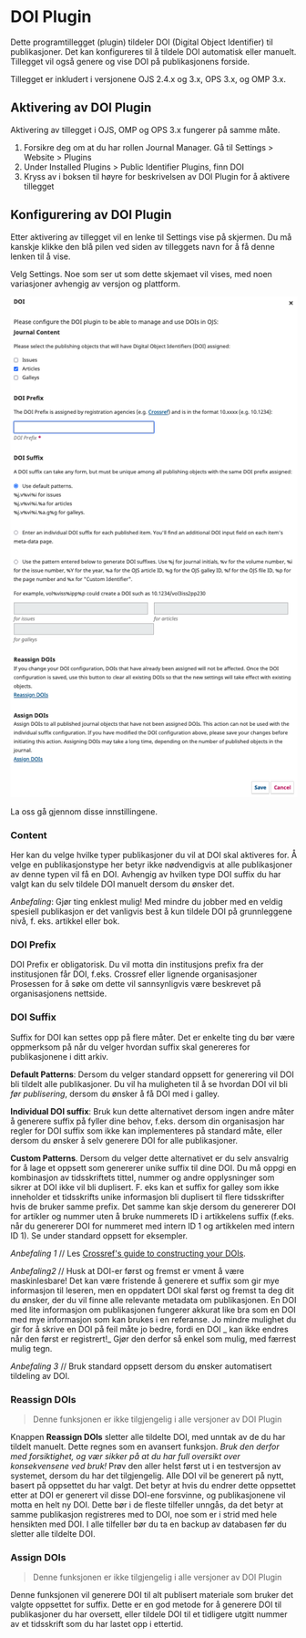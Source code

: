 # DOI Plugin

Dette programtillegget (plugin) tildeler DOI (Digital Object Identifier) til publikasjoner. Det kan konfigureres til å tildele DOI automatisk eller manuelt. Tillegget vil også genere og vise DOI på publikasjonens forside.

Tillegget er inkludert i versjonene OJS 2.4.x og 3.x, OPS 3.x, og OMP 3.x.

## Aktivering av DOI Plugin

Aktivering av tillegget i OJS, OMP og OPS 3.x fungerer på samme måte.

1. Forsikre deg om at du har rollen Journal Manager. Gå til Settings > Website > Plugins
2. Under Installed Plugins > Public Identifier Plugins, finn DOI
3. Kryss av i boksen til høyre for beskrivelsen av DOI Plugin for å aktivere tillegget

## Konfigurering av DOI Plugin

Etter aktivering av tillegget vil en lenke til Settings vise på skjermen.  Du må kanskje klikke den blå pilen ved siden av tilleggets navn for å få denne lenken til å vise.

Velg Settings. Noe som ser ut som dette skjemaet vil vises, med noen variasjoner avhengig av versjon og plattform.

![Lenke til innstillinger for OJS 3.3 DOI plugin.](assets/settings-testdrive.png)

La oss gå gjennom disse innstillingene.

### Content

Her kan du velge hvilke typer publikasjoner du vil at DOI skal aktiveres for. Å velge en publikasjonstype her betyr ikke nødvendigvis at alle publikasjoner av denne typen vil få en DOI. Avhengig av hvilken type DOI suffix du har valgt kan du selv tildele DOI manuelt dersom du ønsker det.

_Anbefaling_: Gjør ting enklest mulig! Med mindre du jobber med en veldig spesiell publikasjon er det vanligvis best å kun tildele DOI på grunnleggene nivå, f. eks. artikkel eller bok.

### DOI Prefix

DOI Prefix er obligatorisk. Du vil motta din institusjons prefix fra der institusjonen får DOI, f.eks. Crossref eller lignende organisasjoner Prosessen for å søke om dette vil sannsynligvis være beskrevet på organisasjonens nettside.

### DOI Suffix

Suffix for DOI kan settes opp på flere måter. Det er enkelte ting du bør være oppmerksom på når du velger hvordan suffix skal genereres for publikasjonene i ditt arkiv.

**Default Patterns**: Dersom du velger standard oppsett for generering vil DOI bli tildelt alle publikasjoner. Du vil ha muligheten til å se hvordan DOI vil bli _før publisering_, dersom du ønsker å få DOI med i galley.

**Individual DOI suffix**: Bruk kun dette alternativet dersom ingen andre måter å generere suffix på fyller dine behov, f.eks. dersom din organisasjon har regler for DOI suffix som ikke kan implementeres på standard måte, eller dersom du ønsker å selv generere DOI for alle publikasjoner.

**Custom Patterns**. Dersom du velger dette alternativet er du selv ansvalrig for å lage et oppsett som genererer unike suffix til dine DOI. Du må oppgi en kombinasjon av tidsskriftets tittel, nummer og andre opplysninger som sikrer at DOI ikke vil bli duplisert. F. eks kan et suffix for galley som ikke inneholder et tidsskrifts unike informasjon bli duplisert til flere tidsskrifter hvis de bruker samme prefix. Det samme kan skje dersom du genererer DOI for artikler og nummer uten å bruke nummerets ID i artikkelens suffix (f.eks. når du genererer DOI for nummeret med intern ID 1 og artikkelen med intern ID 1). Se under standard oppsett for eksempler.

_Anbefaling 1_ // Les [Crossref's guide to constructing your DOIs](https://www.crossref.org/documentation/member-setup/constructing-your-dois/).

_Anbefaling2_ // Husk at DOI-er først og fremst er vment å være maskinlesbare! Det kan være fristende å generere et suffix som gir mye informasjon til leseren, men en oppdatert DOI skal først og fremst ta deg dit du ønsker, der du vil finne alle relevante metadata om publikasjonen. En DOI med lite informasjon om publikasjonen fungerer akkurat like bra som en DOI med mye informasjon som kan brukes i en referanse. Jo mindre mulighet du gir for å skrive en DOI på feil måte jo bedre, fordi en DOI _ kan ikke endres når den først er registrert!_ Gjør den derfor så enkel som mulig, med færrest mulig tegn.

_Anbefaling 3_ // Bruk standard oppsett dersom du ønsker automatisert tildeling av DOI.

### Reassign DOIs

> Denne funksjonen er ikke tilgjengelig i alle versjoner av DOI Plugin

Knappen **Reassign DOIs** sletter alle tildelte DOI, med unntak av de du har tildelt manuelt. Dette regnes som en avansert funksjon. _Bruk den derfor med forsiktighet, og vær sikker på at du har full oversikt over konsekvensene ved bruk!_ Prøv den aller helst først ut i en testversjon av systemet, dersom du har det tilgjengelig. Alle DOI vil be generert på nytt, basert på oppsettet du har valgt. Det betyr at hvis du endrer dette oppsettet etter at DOI er generert vil disse DOI-ene forsvinne, og publikasjonene vil motta en helt ny DOI. Dette bør i de fleste tilfeller unngås, da det betyr at samme publikasjon registreres med to DOI, noe som er i strid med hele hensikten med DOI. I alle tilfeller bør du ta en backup av databasen før du sletter alle tildelte DOI.

### Assign DOIs

> Denne funksjonen er ikke tilgjengelig i alle versjoner av DOI Plugin

Denne funksjonen vil generere DOI til alt publisert materiale som bruker det valgte oppsettet for suffix. Dette er en god metode for å generere DOI til publikasjoner du har oversett, eller tildele DOI til et tidligere utgitt nummer av et tidsskrift som du har lastet opp i ettertid.
